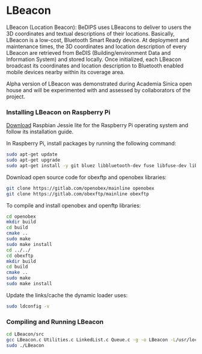 # LBeacon

LBeacon (Location Beacon): BeDIPS uses LBeacons to deliver to users the 3D coordinates and textual descriptions of their locations. Basically, LBeacon is a low-cost, Bluetooth Smart Ready device. At deployment and maintenance times, the 3D coordinates and location description of every LBeacon are retrieved from BeDIS (Building/environment Data and Information System) and stored locally. Once initialized, each LBeacon broadcast its coordinates and location description to Bluetooth enabled mobile devices nearby within its coverage area.

Alpha version of LBeacon was demonstrated during Academia Sinica open house and will be experimented with and assessed by collaborators of the project.

### Installing LBeacon on Raspberry Pi

[Download](https://www.raspberrypi.org/downloads/raspbian/) Raspbian Jessie lite for the Raspberry Pi operating system and follow its installation guide.

In Raspberry Pi, install packages by running the following command:
```sh
sudo apt-get update
sudo apt-get upgrade
sudo apt-get install -y git bluez libbluetooth-dev fuse libfuse-dev libexpat1-dev swig python-dev ruby ruby-dev libusb-1.0-0-dev default-jdk xsltproc libxml2-utils cmake doxygen
```
Download open source code for obexftp and openobex libraries:
```sh
git clone https://gitlab.com/openobex/mainline openobex
git clone https://gitlab.com/obexftp/mainline obexftp
```
To compile and install openobex and openftp libraries:
```sh
cd openobex
mkdir build
cd build
cmake ..
sudo make
sudo make install
cd ../../
cd obexftp
mkdir build
cd build
cmake ..
sudo make
sudo make install
```
Update the links/cache the dynamic loader uses:
```sh
sudo ldconfig -v
```

### Compiling and Running LBeacon
```sh
cd LBeacon/src
gcc LBeacon.c Utilities.c LinkedList.c Queue.c -g -o LBeacon -L/usr/local/lib -lrt -lpthread -lmulticobex -lbfb -lbluetooth -lobexftp -lopenobex
sudo ./LBeacon
```
